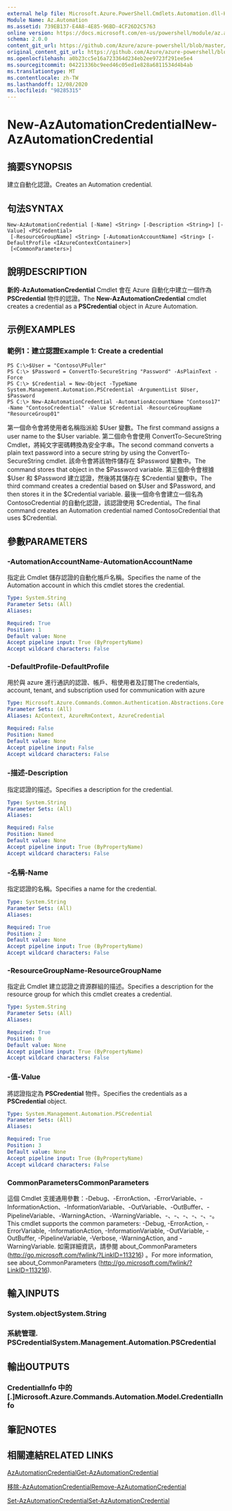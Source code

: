 ```yaml
---
external help file: Microsoft.Azure.PowerShell.Cmdlets.Automation.dll-Help.xml
Module Name: Az.Automation
ms.assetid: 739EB137-E4A8-4E85-96BD-4CF26D2C5763
online version: https://docs.microsoft.com/en-us/powershell/module/az.automation/new-azautomationcredential
schema: 2.0.0
content_git_url: https://github.com/Azure/azure-powershell/blob/master/src/Automation/Automation/help/New-AzAutomationCredential.md
original_content_git_url: https://github.com/Azure/azure-powershell/blob/master/src/Automation/Automation/help/New-AzAutomationCredential.md
ms.openlocfilehash: a0b23cc5e16a723364d234eb2ee9723f291ee5e4
ms.sourcegitcommit: 04221336bc9eed46c05ed1e828a6811534d4b4ab
ms.translationtype: MT
ms.contentlocale: zh-TW
ms.lasthandoff: 12/08/2020
ms.locfileid: "98285315"
---
```

# <span data-ttu-id="5349f-101">New-AzAutomationCredential</span><span class="sxs-lookup"><span data-stu-id="5349f-101">New-AzAutomationCredential</span></span>

## <span data-ttu-id="5349f-102">摘要</span><span class="sxs-lookup"><span data-stu-id="5349f-102">SYNOPSIS</span></span>
<span data-ttu-id="5349f-103">建立自動化認證。</span><span class="sxs-lookup"><span data-stu-id="5349f-103">Creates an Automation credential.</span></span>

## <span data-ttu-id="5349f-104">句法</span><span class="sxs-lookup"><span data-stu-id="5349f-104">SYNTAX</span></span>

```
New-AzAutomationCredential [-Name] <String> [-Description <String>] [-Value] <PSCredential>
 [-ResourceGroupName] <String> [-AutomationAccountName] <String> [-DefaultProfile <IAzureContextContainer>]
 [<CommonParameters>]
```

## <span data-ttu-id="5349f-105">說明</span><span class="sxs-lookup"><span data-stu-id="5349f-105">DESCRIPTION</span></span>
<span data-ttu-id="5349f-106">**新的-AzAutomationCredential** Cmdlet 會在 Azure 自動化中建立一個作為 **PSCredential** 物件的認證。</span><span class="sxs-lookup"><span data-stu-id="5349f-106">The **New-AzAutomationCredential** cmdlet creates a credential as a **PSCredential** object in Azure Automation.</span></span>

## <span data-ttu-id="5349f-107">示例</span><span class="sxs-lookup"><span data-stu-id="5349f-107">EXAMPLES</span></span>

### <span data-ttu-id="5349f-108">範例1：建立認證</span><span class="sxs-lookup"><span data-stu-id="5349f-108">Example 1: Create a credential</span></span>
```
PS C:\>$User = "Contoso\PFuller"
PS C:\> $Password = ConvertTo-SecureString "Password" -AsPlainText -Force
PS C:\> $Credential = New-Object -TypeName System.Management.Automation.PSCredential -ArgumentList $User, $Password
PS C:\> New-AzAutomationCredential -AutomationAccountName "Contoso17" -Name "ContosoCredential" -Value $Credential -ResourceGroupName "ResourceGroup01"
```

<span data-ttu-id="5349f-109">第一個命令會將使用者名稱指派給 $User 變數。</span><span class="sxs-lookup"><span data-stu-id="5349f-109">The first command assigns a user name to the $User variable.</span></span>
<span data-ttu-id="5349f-110">第二個命令會使用 ConvertTo-SecureString Cmdlet，將純文字密碼轉換為安全字串。</span><span class="sxs-lookup"><span data-stu-id="5349f-110">The second command converts a plain text password into a secure string by using the ConvertTo-SecureString cmdlet.</span></span>
<span data-ttu-id="5349f-111">該命令會將該物件儲存在 $Password 變數中。</span><span class="sxs-lookup"><span data-stu-id="5349f-111">The command stores that object in the $Password variable.</span></span>
<span data-ttu-id="5349f-112">第三個命令會根據 $User 和 $Password 建立認證，然後將其儲存在 $Credential 變數中。</span><span class="sxs-lookup"><span data-stu-id="5349f-112">The third command creates a credential based on $User and $Password, and then stores it in the $Credential variable.</span></span>
<span data-ttu-id="5349f-113">最後一個命令會建立一個名為 ContosoCredential 的自動化認證，該認證使用 $Credential。</span><span class="sxs-lookup"><span data-stu-id="5349f-113">The final command creates an Automation credential named ContosoCredential that uses $Credential.</span></span>

## <span data-ttu-id="5349f-114">參數</span><span class="sxs-lookup"><span data-stu-id="5349f-114">PARAMETERS</span></span>

### <span data-ttu-id="5349f-115">-AutomationAccountName</span><span class="sxs-lookup"><span data-stu-id="5349f-115">-AutomationAccountName</span></span>
<span data-ttu-id="5349f-116">指定此 Cmdlet 儲存認證的自動化帳戶名稱。</span><span class="sxs-lookup"><span data-stu-id="5349f-116">Specifies the name of the Automation account in which this cmdlet stores the credential.</span></span>

```yaml
Type: System.String
Parameter Sets: (All)
Aliases:

Required: True
Position: 1
Default value: None
Accept pipeline input: True (ByPropertyName)
Accept wildcard characters: False
```

### <span data-ttu-id="5349f-117">-DefaultProfile</span><span class="sxs-lookup"><span data-stu-id="5349f-117">-DefaultProfile</span></span>
<span data-ttu-id="5349f-118">用於與 azure 進行通訊的認證、帳戶、租使用者及訂閱</span><span class="sxs-lookup"><span data-stu-id="5349f-118">The credentials, account, tenant, and subscription used for communication with azure</span></span>

```yaml
Type: Microsoft.Azure.Commands.Common.Authentication.Abstractions.Core.IAzureContextContainer
Parameter Sets: (All)
Aliases: AzContext, AzureRmContext, AzureCredential

Required: False
Position: Named
Default value: None
Accept pipeline input: False
Accept wildcard characters: False
```

### <span data-ttu-id="5349f-119">-描述</span><span class="sxs-lookup"><span data-stu-id="5349f-119">-Description</span></span>
<span data-ttu-id="5349f-120">指定認證的描述。</span><span class="sxs-lookup"><span data-stu-id="5349f-120">Specifies a description for the credential.</span></span>

```yaml
Type: System.String
Parameter Sets: (All)
Aliases:

Required: False
Position: Named
Default value: None
Accept pipeline input: True (ByPropertyName)
Accept wildcard characters: False
```

### <span data-ttu-id="5349f-121">-名稱</span><span class="sxs-lookup"><span data-stu-id="5349f-121">-Name</span></span>
<span data-ttu-id="5349f-122">指定認證的名稱。</span><span class="sxs-lookup"><span data-stu-id="5349f-122">Specifies a name for the credential.</span></span>

```yaml
Type: System.String
Parameter Sets: (All)
Aliases:

Required: True
Position: 2
Default value: None
Accept pipeline input: True (ByPropertyName)
Accept wildcard characters: False
```

### <span data-ttu-id="5349f-123">-ResourceGroupName</span><span class="sxs-lookup"><span data-stu-id="5349f-123">-ResourceGroupName</span></span>
<span data-ttu-id="5349f-124">指定此 Cmdlet 建立認證之資源群組的描述。</span><span class="sxs-lookup"><span data-stu-id="5349f-124">Specifies a description for the resource group for which this cmdlet creates a credential.</span></span>

```yaml
Type: System.String
Parameter Sets: (All)
Aliases:

Required: True
Position: 0
Default value: None
Accept pipeline input: True (ByPropertyName)
Accept wildcard characters: False
```

### <span data-ttu-id="5349f-125">-值</span><span class="sxs-lookup"><span data-stu-id="5349f-125">-Value</span></span>
<span data-ttu-id="5349f-126">將認證指定為 **PSCredential** 物件。</span><span class="sxs-lookup"><span data-stu-id="5349f-126">Specifies the credentials as a **PSCredential** object.</span></span>

```yaml
Type: System.Management.Automation.PSCredential
Parameter Sets: (All)
Aliases:

Required: True
Position: 3
Default value: None
Accept pipeline input: True (ByPropertyName)
Accept wildcard characters: False
```

### <span data-ttu-id="5349f-127">CommonParameters</span><span class="sxs-lookup"><span data-stu-id="5349f-127">CommonParameters</span></span>
<span data-ttu-id="5349f-128">這個 Cmdlet 支援通用參數：-Debug、-ErrorAction、-ErrorVariable、-InformationAction、-InformationVariable、-OutVariable、-OutBuffer、-PipelineVariable、-WarningAction、-WarningVariable、-、-、-、-、-、-。</span><span class="sxs-lookup"><span data-stu-id="5349f-128">This cmdlet supports the common parameters: -Debug, -ErrorAction, -ErrorVariable, -InformationAction, -InformationVariable, -OutVariable, -OutBuffer, -PipelineVariable, -Verbose, -WarningAction, and -WarningVariable.</span></span> <span data-ttu-id="5349f-129">如需詳細資訊，請參閱 about_CommonParameters (http://go.microsoft.com/fwlink/?LinkID=113216) 。</span><span class="sxs-lookup"><span data-stu-id="5349f-129">For more information, see about_CommonParameters (http://go.microsoft.com/fwlink/?LinkID=113216).</span></span>

## <span data-ttu-id="5349f-130">輸入</span><span class="sxs-lookup"><span data-stu-id="5349f-130">INPUTS</span></span>

### <span data-ttu-id="5349f-131">System.object</span><span class="sxs-lookup"><span data-stu-id="5349f-131">System.String</span></span>

### <span data-ttu-id="5349f-132">系統管理. PSCredential</span><span class="sxs-lookup"><span data-stu-id="5349f-132">System.Management.Automation.PSCredential</span></span>

## <span data-ttu-id="5349f-133">輸出</span><span class="sxs-lookup"><span data-stu-id="5349f-133">OUTPUTS</span></span>

### <span data-ttu-id="5349f-134">CredentialInfo 中的 [.]</span><span class="sxs-lookup"><span data-stu-id="5349f-134">Microsoft.Azure.Commands.Automation.Model.CredentialInfo</span></span>

## <span data-ttu-id="5349f-135">筆記</span><span class="sxs-lookup"><span data-stu-id="5349f-135">NOTES</span></span>

## <span data-ttu-id="5349f-136">相關連結</span><span class="sxs-lookup"><span data-stu-id="5349f-136">RELATED LINKS</span></span>

[<span data-ttu-id="5349f-137">AzAutomationCredential</span><span class="sxs-lookup"><span data-stu-id="5349f-137">Get-AzAutomationCredential</span></span>](./Get-AzAutomationCredential.md)

[<span data-ttu-id="5349f-138">移除-AzAutomationCredential</span><span class="sxs-lookup"><span data-stu-id="5349f-138">Remove-AzAutomationCredential</span></span>](./Remove-AzAutomationCredential.md)

[<span data-ttu-id="5349f-139">Set-AzAutomationCredential</span><span class="sxs-lookup"><span data-stu-id="5349f-139">Set-AzAutomationCredential</span></span>](./Set-AzAutomationCredential.md)


